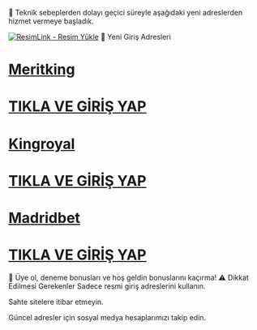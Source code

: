 📢 Teknik sebeplerden dolayı geçici süreyle aşağıdaki yeni adreslerden hizmet vermeye başladık. 

<a href="https://resimlink.com/Iv2mkq4UdQL" title="ResimLink - Resim Yükle"><img src="https://r.resimlink.com/Iv2mkq4UdQL.jpg" title="ResimLink - Resim Yükle" alt="ResimLink - Resim Yükle"></a>
🔗 Yeni Giriş Adresleri
# <a href="https://heylink.me/denemeal">Meritking</a>
# <a href="https://heylink.me/denemeal">TIKLA VE GİRİŞ YAP</a>

# <a href="https://heylink.me/denemeal">Kingroyal</a>
# <a href="https://heylink.me/denemeal">TIKLA VE GİRİŞ YAP</a>

# <a href="https://heylink.me/denemeal">Madridbet</a>
# <a href="https://heylink.me/denemeal">TIKLA VE GİRİŞ YAP</a>

🎁 Üye ol, deneme bonusları ve hoş geldin bonuslarını kaçırma!
⚠️ Dikkat Edilmesi Gerekenler
Sadece resmi giriş adreslerini kullanın.

Sahte sitelere itibar etmeyin.

Güncel adresler için sosyal medya hesaplarımızı takip edin.

